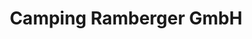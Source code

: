 ---
title: "Camping Ramberger GmbH"
url: /sankt-marein-feistritz/camping-ramberger-gmbh/
shop: Wohnwagen
---